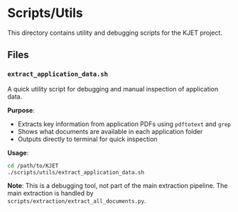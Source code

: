 # Scripts/Utils

This directory contains utility and debugging scripts for the KJET project.

## Files

### `extract_application_data.sh`
A quick utility script for debugging and manual inspection of application data.

**Purpose**:
- Extracts key information from application PDFs using `pdftotext` and `grep`
- Shows what documents are available in each application folder
- Outputs directly to terminal for quick inspection

**Usage**:
```bash
cd /path/to/KJET
./scripts/utils/extract_application_data.sh
```

**Note**: This is a debugging tool, not part of the main extraction pipeline. The main extraction is handled by `scripts/extraction/extract_all_documents.py`.